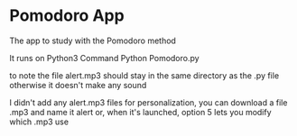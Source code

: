 # Pomodoro App
The app to study with the Pomodoro method

It runs on Python3
Command Python Pomodoro.py

to note
the file alert.mp3 should stay in the same directory as the .py file otherwise it doesn't make any sound

I didn't add any alert.mp3 files for personalization, you can download a file .mp3 and name it alert
or, when it's launched, option 5 lets you modify which .mp3 use
